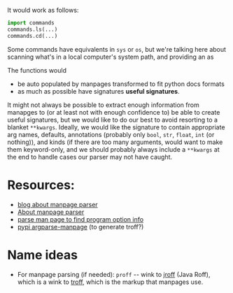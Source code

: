 It would work as follows:

```python
import commands
commands.ls(...)
commands.cd(...)
```

Some commands have equivalents in `sys` or `os`, 
but we're talking here about scanning what's in a local computer's system path, 
and providing an as 

The functions would 
- be auto populated by manpages transformed to fit python docs formats
- as much as possible have signatures **useful signatures**.

It might not always be possible to extract enough information from manapges to (or at least not with enough confidence to)
be able to create useful signatures, but we would like to do our best to avoid resorting to a blanket `**kwargs`. 
Ideally, we would like the signature to contain appropriate arg names, defaults, annotations 
(probably only `bool`, `str`, `float`, `int` (or nothing)), and kinds (if there are too many arguments, would want to make 
them keyword-only, and we should probably always include a `**kwargs` at the end to handle cases our parser may not have 
caught.

 

# Resources:

- [blog about manpage parser](https://robertodip.com/blog/memories-writing-parser-man-pages/)
- [About manpage parser](https://github.com/h5bp/lazyweb-requests/issues/114)
- [parse man page to find program option info](https://stackoverflow.com/questions/14151173/how-would-i-parse-through-a-man-page-to-quickly-find-info-about-a-program-option)
- [pypi argparse-manpage](https://pypi.org/project/argparse-manpage/) (to generate troff?)


# Name ideas

- For manpage parsing (if needed): `proff` -- wink to [jroff](https://github.com/roperzh/jroff) (Java Roff), 
which is a wink to [troff](https://www.troff.org/), 
which is the markup that manpages use.

